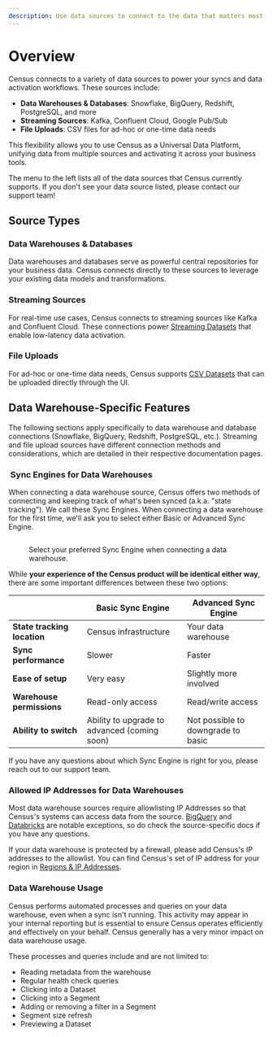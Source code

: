 ```yaml
---
description: Use data sources to connect to the data that matters most for your business.
---
```


# Overview

Census connects to a variety of data sources to power your syncs and data activation workflows. These sources include:

* **Data Warehouses & Databases**: Snowflake, BigQuery, Redshift, PostgreSQL, and more
* **Streaming Sources**: Kafka, Confluent Cloud, Google Pub/Sub
* **File Uploads**: CSV files for ad-hoc or one-time data needs

This flexibility allows you to use Census as a Universal Data Platform, unifying data from multiple sources and activating it across your business tools.

The menu to the left lists all of the data sources that Census currently supports. If you don't see your data source listed, please contact our support team!

## Source Types

### Data Warehouses & Databases

Data warehouses and databases serve as powerful central repositories for your business data. Census connects directly to these sources to leverage your existing data models and transformations.

### Streaming Sources

For real-time use cases, Census connects to streaming sources like Kafka and Confluent Cloud. These connections power [Streaming Datasets](../datasets/overview/streaming-datasets.md) that enable low-latency data activation.

### File Uploads

For ad-hoc or one-time data needs, Census supports [CSV Datasets](../datasets/overview/csv-datasets.md) that can be uploaded directly through the UI.

## Data Warehouse-Specific Features

The following sections apply specifically to data warehouse and database connections (Snowflake, BigQuery, Redshift, PostgreSQL, etc.). Streaming and file upload sources have different connection methods and considerations, which are detailed in their respective documentation pages.

### ️ Sync Engines for Data Warehouses

When connecting a data warehouse source, Census offers two methods of connecting and keeping track of what's been synced (a.k.a. "state tracking"). We call these Sync Engines. When connecting a data warehouse for the first time, we'll ask you to select either Basic or Advanced Sync Engine.

<figure><img src="../.gitbook/assets/sync-engines.png" alt=""><figcaption><p>Select your preferred Sync Engine when connecting a data warehouse.</p></figcaption></figure>

While **your experience of the Census product will be identical either way**, there are some important differences between these two options:

|                             | Basic Sync Engine                            | Advanced Sync Engine               |
| --------------------------- | -------------------------------------------- | ---------------------------------- |
| **State tracking location** | Census infrastructure                        | Your data warehouse                |
| **Sync performance**        | Slower                                       | Faster                             |
| **Ease of setup**           | Very easy                                    | Slightly more involved             |
| **Warehouse permissions**   | Read-only access                             | Read/write access                  |
| **Ability to switch**       | Ability to upgrade to advanced (coming soon) | Not possible to downgrade to basic |

If you have any questions about which Sync Engine is right for you, please reach out to our support team.

### Allowed IP Addresses for Data Warehouses

Most data warehouse sources require allowlisting IP Addresses so that Census's systems can access data from the source. [BigQuery](available-sources/google-bigquery.md) and [Databricks](available-sources/databricks.md) are notable exceptions, so do check the source-specific docs if you have any questions.

If your data warehouse is protected by a firewall, please add Census's IP addresses to the allowlist. You can find Census's set of IP address for your region in [Regions & IP Addresses](../misc/security-and-privacy/regions-and-ip-addresses.md#ip-addresses).

### Data Warehouse Usage

Census performs automated processes and queries on your data warehouse, even when a sync isn't running. This activity may appear in your internal reporting but is essential to ensure Census operates efficiently and effectively on your behalf. Census generally has a very minor impact on data warehouse usage.

These processes and queries include and are not limited to:

* Reading metadata from the warehouse
* Regular health check queries
* Clicking into a Dataset
* Clicking into a Segment
* Adding or removing a filter in a Segment
* Segment size refresh
* Previewing a Dataset
